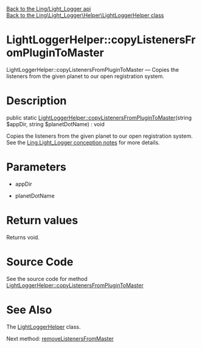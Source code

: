 [Back to the Ling/Light_Logger api](https://github.com/lingtalfi/Light_Logger/blob/master/doc/api/Ling/Light_Logger.md)<br>
[Back to the Ling\Light_Logger\Helper\LightLoggerHelper class](https://github.com/lingtalfi/Light_Logger/blob/master/doc/api/Ling/Light_Logger/Helper/LightLoggerHelper.md)


LightLoggerHelper::copyListenersFromPluginToMaster
================



LightLoggerHelper::copyListenersFromPluginToMaster — Copies the listeners from the given planet to our open registration system.




Description
================


public static [LightLoggerHelper::copyListenersFromPluginToMaster](https://github.com/lingtalfi/Light_Logger/blob/master/doc/api/Ling/Light_Logger/Helper/LightLoggerHelper/copyListenersFromPluginToMaster.md)(string $appDir, string $planetDotName) : void




Copies the listeners from the given planet to our open registration system.
See the [Ling.Light_Logger conception notes](https://github.com/lingtalfi/Light_Logger/blob/master/doc/pages/conception-notes.md) for more details.




Parameters
================


- appDir

    

- planetDotName

    


Return values
================

Returns void.








Source Code
===========
See the source code for method [LightLoggerHelper::copyListenersFromPluginToMaster](https://github.com/lingtalfi/Light_Logger/blob/master/Helper/LightLoggerHelper.php#L24-L66)


See Also
================

The [LightLoggerHelper](https://github.com/lingtalfi/Light_Logger/blob/master/doc/api/Ling/Light_Logger/Helper/LightLoggerHelper.md) class.

Next method: [removeListenersFromMaster](https://github.com/lingtalfi/Light_Logger/blob/master/doc/api/Ling/Light_Logger/Helper/LightLoggerHelper/removeListenersFromMaster.md)<br>

